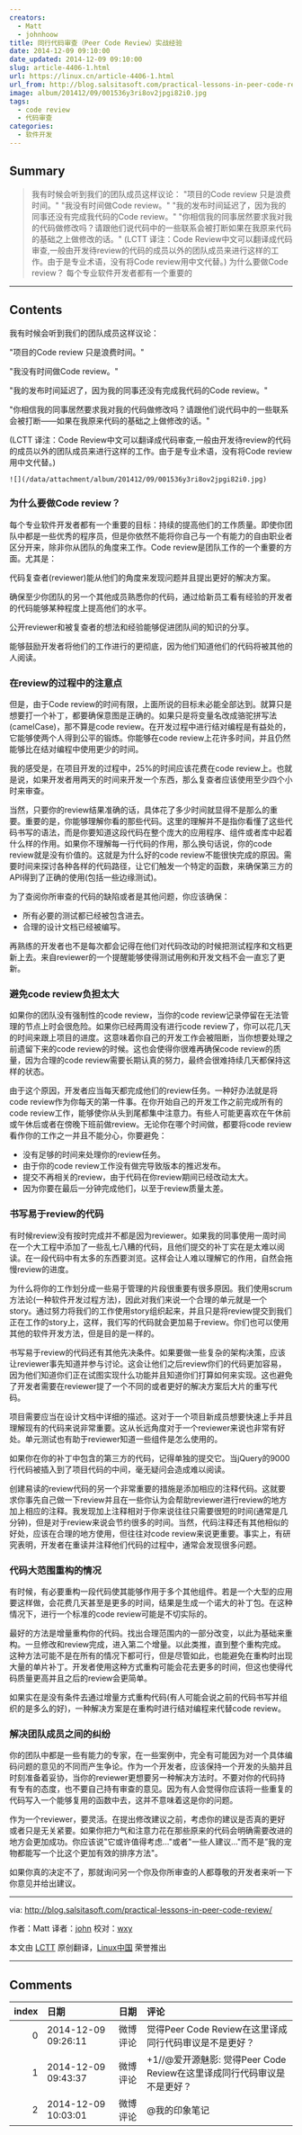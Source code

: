 ```yaml
---
creators:
  - Matt
  - johnhoow
title: 同行代码审查（Peer Code Review）实战经验
date: 2014-12-09 09:10:00
date_updated: 2014-12-09 09:10:00
slug: article-4406-1.html
url: https://linux.cn/article-4406-1.html
url_from: http://blog.salsitasoft.com/practical-lessons-in-peer-code-review/
image: album/201412/09/001536y3ri8ov2jpgi82i0.jpg
tags:
  - code review
  - 代码审查
categories:
  - 软件开发
---
```


## Summary

> 我有时候会听到我们的团队成员这样议论： &quot;项目的Code review 只是浪费时间。&quot; &quot;我没有时间做Code review。&quot; &quot;我的发布时间延迟了，因为我的同事还没有完成我代码的Code review。&quot; &quot;你相信我的同事居然要求我对我的代码做修改吗？请跟他们说代码中的一些联系会被打断如果在我原来代码的基础之上做修改的话。&quot; (LCTT 译注：Code Review中文可以翻译成代码审查,一般由开发待review的代码的成员以外的团队成员来进行这样的工作。由于是专业术语，没有将Code review用中文代替。)  为什么要做Code review？ 每个专业软件开发者都有一个重要的

***

<!-- more -->

## Contents

我有时候会听到我们的团队成员这样议论：

"项目的Code review 只是浪费时间。"

"我没有时间做Code review。"

"我的发布时间延迟了，因为我的同事还没有完成我代码的Code review。"

"你相信我的同事居然要求我对我的代码做修改吗？请跟他们说代码中的一些联系会被打断——如果在我原来代码的基础之上做修改的话。"

(LCTT 译注：Code Review中文可以翻译成代码审查,一般由开发待review的代码的成员以外的团队成员来进行这样的工作。由于是专业术语，没有将Code review用中文代替。)

`![](/data/attachment/album/201412/09/001536y3ri8ov2jpgi82i0.jpg)`

### 为什么要做Code review？

每个专业软件开发者都有一个重要的目标：持续的提高他们的工作质量。即使你团队中都是一些优秀的程序员，但是你依然不能将你自己与一个有能力的自由职业者区分开来，除非你从团队的角度来工作。Code review是团队工作的一个重要的方面。尤其是：

代码复查者(reviewer)能从他们的角度来发现问题并且提出更好的解决方案。

确保至少你团队的另一个其他成员熟悉你的代码，通过给新员工看有经验的开发者的代码能够某种程度上提高他们的水平。

公开reviewer和被复查者的想法和经验能够促进团队间的知识的分享。

能够鼓励开发者将他们的工作进行的更彻底，因为他们知道他们的代码将被其他的人阅读。

### 在review的过程中的注意点

但是，由于Code review的时间有限，上面所说的目标未必能全部达到。就算只是想要打一个补丁，都要确保意图是正确的。如果只是将变量名改成骆驼拼写法(camelCase)，那不算是code review。在开发过程中进行结对编程是有益处的，它能够使两个人得到公平的锻炼。你能够在code review上花许多时间，并且仍然能够比在结对编程中使用更少的时间。

我的感受是，在项目开发的过程中，25%的时间应该花费在code review上。也就是说，如果开发者用两天的时间来开发一个东西，那么复查者应该使用至少四个小时来审查。

当然，只要你的review结果准确的话，具体花了多少时间就显得不是那么的重要。重要的是，你能够理解你看的那些代码。这里的理解并不是指你看懂了这些代码书写的语法，而是你要知道这段代码在整个庞大的应用程序、组件或者库中起着什么样的作用。如果你不理解每一行代码的作用，那么换句话说，你的code review就是没有价值的。这就是为什么好的code review不能很快完成的原因。需要时间来探讨各种各样的代码路径，让它们触发一个特定的函数，来确保第三方的API得到了正确的使用(包括一些边缘测试)。

为了查阅你所审查的代码的缺陷或者是其他问题，你应该确保：

* 所有必要的测试都已经被包含进去。
* 合理的设计文档已经被编写。

再熟练的开发者也不是每次都会记得在他们对代码改动的时候把测试程序和文档更新上去。来自reviewer的一个提醒能够使得测试用例和开发文档不会一直忘了更新。

### 避免code review负担太大

如果你的团队没有强制性的code review，当你的code review记录停留在无法管理的节点上时会很危险。如果你已经两周没有进行code review了，你可以花几天的时间来跟上项目的进度。这意味着你自己的开发工作会被阻断，当你想要处理之前遗留下来的code review的时候。这也会使得你很难再确保code review的质量，因为合理的code review需要长期认真的努力，最终会很难持续几天都保持这样的状态。

由于这个原因，开发者应当每天都完成他们的review任务。一种好办法就是将code review作为你每天的第一件事。在你开始自己的开发工作之前完成所有的code review工作，能够使你从头到尾都集中注意力。有些人可能更喜欢在午休前或午休后或者在傍晚下班前做review。无论你在哪个时间做，都要将code review看作你的工作之一并且不能分心，你要避免：

* 没有足够的时间来处理你的review任务。
* 由于你的code review工作没有做完导致版本的推迟发布。
* 提交不再相关的review，由于代码在你review期间已经改动太大。
* 因为你要在最后一分钟完成他们，以至于review质量太差。

### 书写易于review的代码

有时候review没有按时完成并不都是因为reviewer。如果我的同事使用一周时间在一个大工程中添加了一些乱七八糟的代码，且他们提交的补丁实在是太难以阅读。在一段代码中有太多的东西要浏览。这样会让人难以理解它的作用，自然会拖慢review的进度。

为什么将你的工作划分成一些易于管理的片段很重要有很多原因。我们使用scrum方法论(一种软件开发过程方法)，因此对我们来说一个合理的单元就是一个story。通过努力将我们的工作使用story组织起来，并且只是将review提交到我们正在工作的story上，这样，我们写的代码就会更加易于review。你们也可以使用其他的软件开发方法，但是目的是一样的。

书写易于review的代码还有其他先决条件。如果要做一些复杂的架构决策，应该让reviewer事先知道并参与讨论。这会让他们之后review你们的代码更加容易，因为他们知道你们正在试图实现什么功能并且知道你们打算如何来实现。这也避免了开发者需要在reviewer提了一个不同的或者更好的解决方案后大片的重写代码。

项目需要应当在设计文档中详细的描述。这对于一个项目新成员想要快速上手并且理解现有的代码来说非常重要。这从长远角度对于一个reviewer来说也非常有好处。单元测试也有助于reviewer知道一些组件是怎么使用的。

如果你在你的补丁中包含的第三方的代码，记得单独的提交它。当jQuery的9000行代码被插入到了项目代码的中间，毫无疑问会造成难以阅读。

创建易读的review代码的另一个非常重要的措施是添加相应的注释代码。这就要求你事先自己做一下review并且在一些你认为会帮助reviewer进行review的地方加上相应的注释。我发现加上注释相对于你来说往往只需要很短的时间(通常是几分钟)，但是对于review来说会节约很多的时间。当然，代码注释还有其他相似的好处，应该在合理的地方使用，但往往对code review来说更重要。事实上，有研究表明，开发者在重读并注释他们代码的过程中，通常会发现很多问题。

### 代码大范围重构的情况

有时候，有必要重构一段代码使其能够作用于多个其他组件。若是一个大型的应用要这样做，会花费几天甚至是更多的时间，结果是生成一个诺大的补丁包。在这种情况下，进行一个标准的code review可能是不切实际的。

最好的方法是增量重构你的代码。找出合理范围内的一部分改变，以此为基础来重构。一旦修改和review完成，进入第二个增量。以此类推，直到整个重构完成。这种方法可能不是在所有的情况下都可行，但是尽管如此，也能避免在重构时出现大量的单片补丁。开发者使用这种方式重构可能会花去更多的时间，但这也使得代码质量更高并且之后的review会更简单。

如果实在是没有条件去通过增量方式重构代码(有人可能会说之前的代码书写并组织的是多么的好)，一种解决方案是在重构时进行结对编程来代替code review。

### 解决团队成员之间的纠纷

你的团队中都是一些有能力的专家，在一些案例中，完全有可能因为对一个具体编码问题的意见的不同而产生争论。作为一个开发者，应该保持一个开发的头脑并且时刻准备着妥协，当你的reviewer更想要另一种解决方法时。不要对你的代码持有专有的态度，也不要自己持有审查的意见。因为有人会觉得你应该将一些重复的代码写入一个能够复用的函数中去，这并不意味着这是你的问题。

作为一个reviewer，要灵活。在提出修改建议之前，考虑你的建议是否真的更好或者只是无关紧要。如果你把力气和注意力花在那些原来的代码会明确需要改进的地方会更加成功。你应该说"它或许值得考虑..."或者"一些人建议..."而不是”我的宠物都能写一个比这个更加有效的排序方法"。

如果你真的决定不了，那就询问另一个你及你所审查的人都尊敬的开发者来听一下你意见并给出建议。

---

via: <http://blog.salsitasoft.com/practical-lessons-in-peer-code-review/>

作者：Matt 译者：[john](https://github.com/johnhoow) 校对：[wxy](https://github.com/wxy)

本文由 [LCTT](https://github.com/LCTT/TranslateProject) 原创翻译，[Linux中国](https://linux.cn/) 荣誉推出

***

## Comments

|   index | 日期                | 日期     | 评论                                                                    |
|--------:|:--------------------|:---------|:------------------------------------------------------------------------|
|       0 | 2014-12-09 09:26:11 | 微博评论 | 觉得Peer Code Review在这里译成同行代码审议是不是更好？                  |
|       1 | 2014-12-09 09:43:37 | 微博评论 | +1//@爱开源魅影: 觉得Peer Code Review在这里译成同行代码审议是不是更好？ |
|       2 | 2014-12-09 10:03:01 | 微博评论 | @我的印象笔记                                                           |

